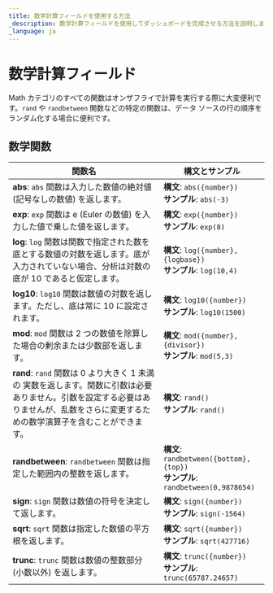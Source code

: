 ```yaml
---
title: 数学計算フィールドを使用する方法
_description: 数学計算フィールドを使用してダッシュボードを完成させる方法を説明します。
_language: ja
---
```


# 数学計算フィールド


Math カテゴリのすべての関数はオンザフライで計算を実行する際に大変便利です。`rand` や `randbetween` 関数などの特定の関数は、データ ソースの行の順序をランダム化する場合に便利です。

## 数学関数

| **関数名** | **構文とサンプル**                                                         |
|-------------------|-------------------------------------------------------------------------------|
| **abs**: `abs` 関数は入力した数値の絶対値 (記号なしの数値) を返します。 | **構文**: `abs({number})`<br/>**サンプル**: `abs(-3)`                         |
| **exp**: `exp` 関数は e (Euler の数値) を入力した値で乗した値を返します。 | **構文**: `exp({number})`<br/>**サンプル**: `exp(8)`                               |
| **log**: `log` 関数は関数で指定された数を底とする数値の対数を返します。底が入力されていない場合、分析は対数の底が 10 であると仮定します。 | **構文**: `log({number},{logbase})`<br/>**サンプル**: `log(10,4)`                  |
| **log10**: `log10` 関数は数値の対数を返します。ただし、底は常に 10 に設定されます。 | **構文**: `log10({number})`<br/>**サンプル**: `log10(1500)`                        |
| **mod**: `mod` 関数は 2 つの数値を除算した場合の剰余または少数部を返します。 | **構文**: `mod({number},{divisor})`<br/>**サンプル**: `mod(5,3)`                   |
| **rand**: `rand` 関数は 0 より大きく 1 未満の 実数を返します。関数に引数は必要ありません。引数を設定する必要はありませんが、乱数をさらに変更するための数学演算子を含むことができます。 | **構文**: `rand()`<br/>**サンプル**: `rand()`                                      |
| **randbetween**: `randbetween` 関数は指定した範囲内の整数を返します。 | **構文**: `randbetween({bottom},{top})`<br/>**サンプル**: `randbetween(0,9878654)` |
| **sign**: `sign` 関数は数値の符号を決定して返します。 | **構文**: `sign({number})`<br/>**サンプル**: `sign(-1564)`                         |
| **sqrt**: `sqrt` 関数は指定した数値の平方根を返します。 | **構文**: `sqrt({number})`<br/>**サンプル**: `sqrt(427716)`                        |
| **trunc**: `trunc` 関数は数値の整数部分 (小数以外) を返します。 | **構文**: `trunc({number})`<br/>**サンプル**: `trunc(65787.24657)`                 |
                                                                                                                                                                                               
